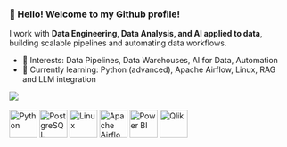### 👋 Hello! Welcome to my Github profile!

I work with **Data Engineering, Data Analysis, and AI applied to data**, building scalable pipelines and automating data workflows.

- 👀 Interests: Data Pipelines, Data Warehouses, AI for Data, Automation
- 🌱 Currently learning: Python (advanced), Apache Airflow, Linux, RAG and LLM integration

<div>
  <a href="https://www.linkedin.com/in/jefferson-knopf-0b007a111/" target="_blank"><img src="https://img.shields.io/badge/LinkedIn-0077B5?style=for-the-badge&logo=linkedin&logoColor=white"></a>
</div>

<div style="display: inline_block"><br>
  <a href="https://www.python.org/"><img align="center" alt="Python" height="50" src="https://icongr.am/devicon/python-plain.svg?size=128&color=ffffff"></a> 
  <a href="https://www.postgresql.org/"><img align="center" alt="PostgreSQL" height="50" src="https://icongr.am/devicon/postgresql-plain.svg?size=128&color=ffffff"></a> 
  <a href="https://www.linux.org/"><img align="center" alt="Linux" height="50" src="https://icongr.am/devicon/linux-plain.svg?size=128&color=ffffff"></a>
  <a href="https://airflow.apache.org/"><img align="center" alt="Apache Airflow" height="50" src="https://icongr.am/devicon/apache-plain.svg?size=128&color=ffffff"></a>
  <a href="https://powerbi.microsoft.com/"><img align="center" alt="Power BI" height="50" src="https://icongr.am/devicon/powerbi-plain.svg?size=128&color=ffffff"></a>
  <a href="https://qlik.com/"><img align="center" alt="Qlik" height="50" src="https://icongr.am/devicon/qlik-plain.svg?size=128&color=ffffff"></a>
</div>
